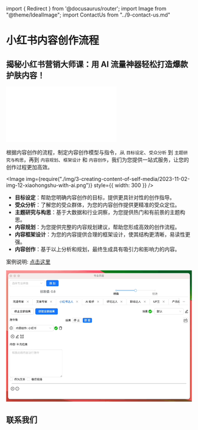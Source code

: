 import { Redirect } from '@docusaurus/router';
import Image from "@theme/IdealImage";
import ContactUs from "../9-contact-us.md"

# 小红书内容创作流程

<Redirect to="/docs/application-scenarios/xiaoHongShu"/>

<!-- truncate --->

## 揭秘小红书营销大师课：用 AI 流量神器轻松打造爆款护肤内容！

<iframe src="//player.bilibili.com/player.html?aid=450444443&bvid=BV1Pj411Y7ZF&cid=1319602565&p=1" scrolling="no" border="0" frameBorder="no" framespacing="0" allowFullScreen> </iframe>

根据内容创作的流程，制定内容创作模型与指令，从 `目标设定`、`受众分析` 到 `主题研究与构思`，再到 `内容规划`、`框架设计` 和 `内容创作`，我们为您提供一站式服务，让您的创作过程更加高效。

<Image img={require("./img/3-creating-content-of-self-media/2023-11-02-img-12-xiaohongshu-with-ai.png")} style={{ width: 300 }} />

- **目标设定**：帮助您明确内容创作的目标，提供更具针对性的创作指导。
- **受众分析**：了解您的受众群体，为您的内容创作提供更精准的受众定位。
- **主题研究与构思**：基于大数据和行业洞察，为您提供热门和有前景的主题构思。
- **内容规划**：为您提供完整的内容规划建议，帮助您形成高效的创作流程。
- **内容框架设计**：为您的内容提供合理的框架设计，使其结构更清晰，易读性更强。
- **内容创作**：基于以上分析和规划，最终生成具有吸引力和影响力的内容。

案例说明: [点击这里](/docs/application-scenarios/xiaoHongShu)

![](./img/3-creating-content-of-self-media/2023-10-20-img-4-xiaohongshu-proMode.gif)

## 联系我们

<ContactUs/>
